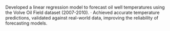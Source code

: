  Developed a linear regression model to forecast oil well temperatures using the Volve Oil Field dataset
 (2007-2010).
 · Achieved accurate temperature predictions, validated against real-world data, improving the reliability of
 forecasting models.
